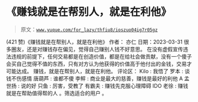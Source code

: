 # 《赚钱就是在帮别人，就是在利他》

> 原文：[`www.yuque.com/for_lazy/thfiu8/ioszuo04ig7r05gz`](https://www.yuque.com/for_lazy/thfiu8/ioszuo04ig7r05gz)

<ne-h2 id="77a81834" data-lake-id="77a81834"><ne-heading-ext><ne-heading-anchor></ne-heading-anchor><ne-heading-fold></ne-heading-fold></ne-heading-ext><ne-heading-content><ne-text id="ued482fee">(421 赞)《赚钱就是在帮别人，就是在利他》</ne-text></ne-heading-content></ne-h2> <ne-p id="u0641915c" data-lake-id="u0641915c"><ne-text id="u55e8b24a">作者： 亦仁</ne-text></ne-p> <ne-p id="ub0e510ee" data-lake-id="ub0e510ee"><ne-text id="u192c2588">日期：2023-03-31</ne-text></ne-p> <ne-p id="ub007650b" data-lake-id="ub007650b"><ne-text id="uf86fca92">很多圈友，还是对赚钱存在偏见，觉得自己赚别人钱不好意思。</ne-text></ne-p> <ne-p id="u928e3b74" data-lake-id="u928e3b74"><ne-text id="ub26cff98">在没有虚假宣传违法违规的前提下，任何交易都是在创造价值，都是在给社会做贡献，没有一个傻子会买自己觉得不值的东西，只有对方认为他获得的价值高于他付出的金钱，交易才可能达成。</ne-text></ne-p> <ne-p id="u9ae74e96" data-lake-id="u9ae74e96"><ne-text id="ubad0823a">赚钱，就是在帮别人，就是在利他。</ne-text></ne-p> <ne-hole id="u8705597e" data-lake-id="u8705597e"><ne-card data-card-name="hr" data-card-type="block" id="aS3JL" data-event-boundary="card"><ne-p id="u026b8d96" data-lake-id="u026b8d96"><ne-text id="u3c7a3313">评论区：</ne-text></ne-p> <ne-p id="u2b9a1aed" data-lake-id="u2b9a1aed"><ne-text id="u394d726d">Kilo : 我悟了</ne-text> <ne-text id="uc2cab101">罗本 : 谈钱不伤感情</ne-text> <ne-text id="u16ce4d18">唐葫芦 : 谁都不傻</ne-text> <ne-text id="u2de1bb07">李鲆 : 商业是最大的慈善，赚钱是最好的利他</ne-text> <ne-text id="u9c64c1c0">A 孟世扬 : 说的好</ne-text> <ne-text id="uc8ab7c70">只鱼 : 厉害，受教了</ne-text> <ne-text id="u5892eb2b">有霸夫 : 赚钱先克服心理障碍</ne-text> <ne-text id="u333607d2">IDO 老徐 : 赚钱就是在帮助值得帮的人 。筛选适合的用户 。</ne-text></ne-p></ne-card></ne-hole>